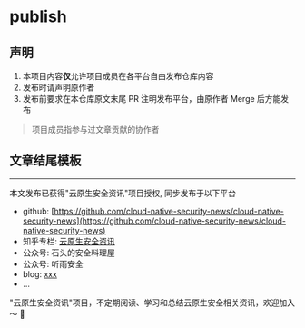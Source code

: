 # publish

## 声明

1. 本项目内容**仅**允许项目成员在各平台自由发布仓库内容
2. 发布时请声明原作者
3. 发布前要求在本仓库原文末尾 PR 注明发布平台，由原作者 Merge 后方能发布

> 项目成员指参与过文章贡献的协作者

## 文章结尾模板

----

本文发布已获得"云原生安全资讯"项目授权, 同步发布于以下平台

* github: [https://github.com/cloud-native-security-news/cloud-native-security-news](https://github.com/cloud-native-security-news/cloud-native-security-news)
* 知乎专栏: [云原生安全资讯](https://www.zhihu.com/column/c_1694733563684151296)
* 公众号: 石头的安全料理屋
* 公众号: 听雨安全
* blog: [xxx]()
* ...

"云原生安全资讯"项目，不定期阅读、学习和总结云原生安全相关资讯，欢迎加入～ 👏 

